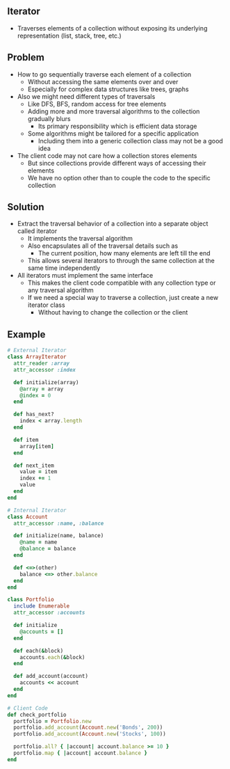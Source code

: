 ## Iterator
- Traverses elements of a collection without exposing its underlying representation (list, stack, tree, etc.)

## Problem
- How to go sequentially traverse each element of a collection
  - Without accessing the same elements over and over
  - Especially for complex data structures like trees, graphs
- Also we might need different types of traversals
  - Like DFS, BFS, random access for tree elements
  - Adding more and more traversal algorithms to the collection gradually blurs
    - Its primary responsibility which is efficient data storage
  - Some algorithms might be tailored for a specific application
    - Including them into a generic collection class may not be a good idea
- The client code may not care how a collection stores elements
  - But since collections provide different ways of accessing their elements
  - We have no option other than to couple the code to the specific collection

## Solution
- Extract the traversal behavior of a collection into a separate object called iterator
  - It implements the traversal algorithm
  - Also encapsulates all of the traversal details such as
    - The current position, how many elements are left till the end
  - This allows several iterators to through the same collection at the same time independently
- All iterators must implement the same interface
  - This makes the client code compatible with any collection type or any traversal algorithm
  - If we need a special way to traverse a collection, just create a new iterator class
    - Without having to change the collection or the client

## Example
```rb
# External Iterator
class ArrayIterator
  attr_reader :array
  attr_accessor :index

  def initialize(array)
    @array = array
    @index = 0
  end

  def has_next?
    index < array.length
  end

  def item
    array[item]
  end

  def next_item
    value = item
    index += 1
    value
  end
end

# Internal Iterator
class Account
  attr_accessor :name, :balance

  def initialize(name, balance)
    @name = name
    @balance = balance
  end

  def <=>(other)
    balance <=> other.balance
  end
end

class Portfolio
  include Enumerable
  attr_accessor :accounts

  def initialize
    @accounts = []
  end

  def each(&block)
    accounts.each(&block)
  end

  def add_account(account)
    accounts << account
  end
end

# Client Code
def check_portfolio
  portfolio = Portfolio.new
  portfolio.add_account(Account.new('Bonds', 200))
  portfolio.add_account(Account.new('Stocks', 100))

  portfolio.all? { |account| account.balance >= 10 }
  portfolio.map { |account| account.balance }
end
```
